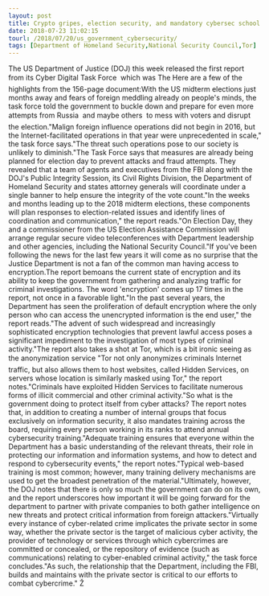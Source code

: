 ```yaml
---
layout: post
title: Crypto gripes, election security, and mandatory cybersec school: Uncle Sam's cyber task force emits todo list for govt
date: 2018-07-23 11:02:15
tourl: /2018/07/20/us_government_cybersecurity/
tags: [Department of Homeland Security,National Security Council,Tor]
---
```

The US Department of Justice (DOJ) this week released the first report from its Cyber Digital Task Force  which was The Here are a few of the highlights from the 156-page document:With the US midterm elections just months away and fears of foreign meddling already on people's minds, the task force told the government to buckle down and prepare for even more attempts from Russia  and maybe others  to mess with voters and disrupt the election."Malign foreign influence operations did not begin in 2016, but the Internet-facilitated operations in that year were unprecedented in scale," the task force says."The threat such operations pose to our society is unlikely to diminish."The Task Force says that measures are already being planned for election day to prevent attacks and fraud attempts. They revealed that a team of agents and executives from the FBI along with the DOJ's Public Integrity Session, its Civil Rights Division, the Department of Homeland Security and states attorney generals will coordinate under a single banner to help ensure the integrity of the vote count."In the weeks and months leading up to the 2018 midterm elections, these components will plan responses to election-related issues and identify lines of coordination and communication," the report reads."On Election Day, they and a commissioner from the US Election Assistance Commission will arrange regular secure video teleconferences with Department leadership and other agencies, including the National Security Council."If you've been following the news for the last few years it will come as no surprise that the Justice Department is not a fan of the common man having access to encryption.The report bemoans the current state of encryption and its ability to keep the government from gathering and analyzing traffic for criminal investigations. The word 'encryption' comes up 17 times in the report, not once in a favorable light."In the past several years, the Department has seen the proliferation of default encryption where the only person who can access the unencrypted information is the end user," the report reads."The advent of such widespread and increasingly sophisticated encryption technologies that prevent lawful access poses a significant impediment to the investigation of most types of criminal activity."The report also takes a shot at Tor, which is a bit ironic seeing as the anonymization service "Tor not only anonymizes criminals Internet traffic, but also allows them to host websites, called Hidden Services, on servers whose location is similarly masked using Tor," the report notes."Criminals have exploited Hidden Services to facilitate numerous forms of illicit commercial and other criminal activity."So what is the government doing to protect itself from cyber attacks? The report notes that, in addition to creating a number of internal groups that focus exclusively on information security, it also mandates training across the board, requiring every person working in its ranks to attend annual cybersecurity training."Adequate training ensures that everyone within the Department has a basic understanding of the relevant threats, their role in protecting our information and information systems, and how to detect and respond to cybersecurity events," the report notes."Typical web-based training is most common; however, many training delivery mechanisms are used to get the broadest penetration of the material."Ultimately, however, the DOJ notes that there is only so much the government can do on its own, and the report underscores how important it will be going forward for the department to partner with private companies to both gather intelligence on new threats and protect critical information from foreign attackers."Virtually every instance of cyber-related crime implicates the private sector in some way, whether the private sector is the target of malicious cyber activity, the provider of technology or services through which cybercrimes are committed or concealed, or the repository of evidence (such as communications) relating to cyber-enabled criminal activity," the task force concludes."As such, the relationship that the Department, including the FBI, builds and maintains with the private sector is critical to our efforts to combat cybercrime." Ž